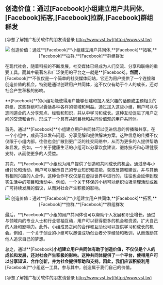## **创造价值：通过**[Facebook]**小组建立用户共同体,**[Facebook]**拓客,**[Facebook]**拉群,**[Facebook]**群组群发**

[😍想了解推广相关软件的朋友请登录 http://www.vst.tw](http://www.vst.tw)

 <center><img src="https://vst.tw/MP4/tuiguang/png/5.png" alt="创造价值：通过**[Facebook]**小组建立用户共同体,**[Facebook]**拓客,**[Facebook]**拉群,**[Facebook]**群组群发"></center>

在现代社会，随着科技的不断发展，社交媒体已经成为人们交流、分享和联络的重要工具。而其中最著名和广泛使用的平台之一就是**[Facebook]**。然而，**[Facebook]**不仅仅是一个简单的社交媒体网站，它还为用户提供了一个连接和创造价值的机会，特别是通过创建用户共同体，这不仅仅有助于个人的成长，还对社会产生积极的影响。

**[Facebook]**的小组功能使得用户能够创建和加入感兴趣的话题或主题相关的群组，这些群组可以囊括各种各样的领域和利益。通过加入这些小组，用户可以与志同道合的人分享观点、经验和知识，并从中学习和成长。这种互动促进了用户之间的交流和合作，形成了一个具有共同目标和共同价值观的用户共同体。

首先，通过**[Facebook]**小组建立用户共同体可以促进信息的传播和共享。在一个小组中，成员可以发布问题、分享见解和提供解决方案。这种信息的传播不仅仅限于小组内部，往往也会扩散到更广泛的社交网络中，从而为更多的人提供帮助和启发。例如，一个关于健康生活的小组可以分享饮食建议、锻炼技巧和心理健康支持，从而使更多的人受益。

其次，**[Facebook]**小组也为用户提供了创造和共同成长的机会。通过参与小组讨论和活动，用户可以展示自己的专业知识和技能，获取反馈和建议，并与其他有相同兴趣的人合作。这种合作不仅仅是在虚拟世界中进行的，往往也会延伸到现实生活中的项目和活动中。例如，一个关于环保的小组可以组织垃圾清理活动或推广可持续发展的倡议，从而对社会产生积极的影响。

 <center><img src="https://vst.tw/MP4/tuiguang/png/1.png" alt="创造价值：通过**[Facebook]**小组建立用户共同体,**[Facebook]**拓客,**[Facebook]**拉群,**[Facebook]**群组群发"></center>

最后，**[Facebook]**小组的用户共同体也可以帮助个人发展和职业增长。通过与领域内的专业人士和行业领袖互动，用户可以获得更多的机会和资源，扩大自己的人脉和影响力。此外，小组成员之间的合作和互助也可以提供学习和成长的机会。例如，一个关于创业的小组可以邀请成功创业者分享经验和教训，从而激励其他人追求自己的梦想。

总之，通过**[Facebook]**小组建立用户共同体有助于创造价值，不仅仅是个人的成长和发展，还对社会产生积极的影响。这种共同体提供了一个平台，使得用户可以分享知识、合作创新，并为社会提供帮助和支持。因此，我们应该积极利用**[Facebook]**小组这一工具，参与其中，创造属于我们自己的价值。

[😍想了解推广相关软件的朋友请登录 http://www.vst.tw](http://www.vst.tw)



